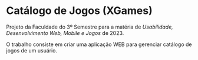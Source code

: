 # Catálogo de Jogos (XGames)
Projeto da Faculdade do 3º Semestre para a matéria de _Usabilidade, Desenvolvimento Web, Mobile e Jogos_ de 2023.

O trabalho consiste em criar uma aplicação WEB para gerenciar catálogo de jogos de um usuário.